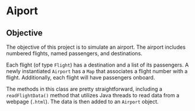 # Aiport

## Objective
The objective of this project is to simulate an airport. The airport includes numbered flights, named passengers, and destinations. 

Each flight (of type `Flight`) has a destination and a list of its passengers. A newly instantiated `Airport` has a `Map` that associates a flight number with a flight. Additionally, each flight will have passengers onboard.

The methods in this class are pretty straightforward, including a `readFlightData()` method that utilizes Java threads to read data from a webpage (`.html`). The data is then added to an `Airport` object.
